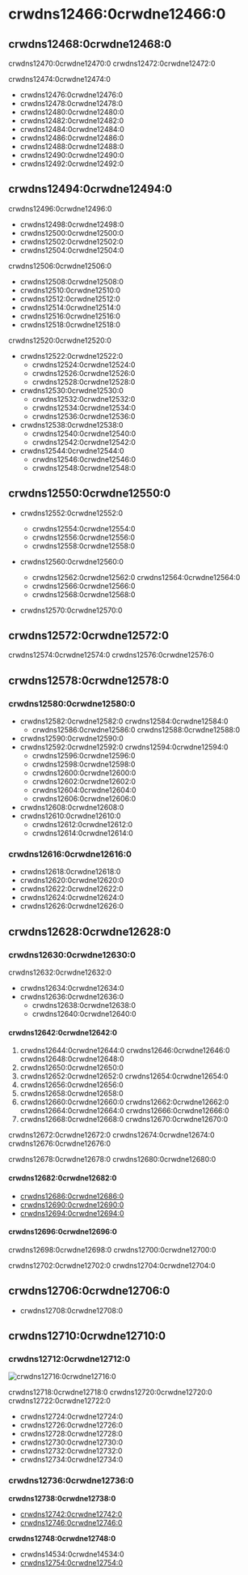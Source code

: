 # crwdns12466:0crwdne12466:0
## crwdns12468:0crwdne12468:0
crwdns12470:0crwdne12470:0 crwdns12472:0crwdne12472:0

crwdns12474:0crwdne12474:0
- crwdns12476:0crwdne12476:0
- crwdns12478:0crwdne12478:0
- crwdns12480:0crwdne12480:0
- crwdns12482:0crwdne12482:0
- crwdns12484:0crwdne12484:0
- crwdns12486:0crwdne12486:0
- crwdns12488:0crwdne12488:0
- crwdns12490:0crwdne12490:0
- crwdns12492:0crwdne12492:0

## crwdns12494:0crwdne12494:0
crwdns12496:0crwdne12496:0
- crwdns12498:0crwdne12498:0
- crwdns12500:0crwdne12500:0
- crwdns12502:0crwdne12502:0
- crwdns12504:0crwdne12504:0

crwdns12506:0crwdne12506:0
- crwdns12508:0crwdne12508:0
- crwdns12510:0crwdne12510:0
- crwdns12512:0crwdne12512:0
- crwdns12514:0crwdne12514:0
- crwdns12516:0crwdne12516:0
- crwdns12518:0crwdne12518:0

crwdns12520:0crwdne12520:0
- crwdns12522:0crwdne12522:0
  - crwdns12524:0crwdne12524:0
  - crwdns12526:0crwdne12526:0
  - crwdns12528:0crwdne12528:0
- crwdns12530:0crwdne12530:0
  - crwdns12532:0crwdne12532:0
  - crwdns12534:0crwdne12534:0
  - crwdns12536:0crwdne12536:0
- crwdns12538:0crwdne12538:0
  - crwdns12540:0crwdne12540:0
  - crwdns12542:0crwdne12542:0
- crwdns12544:0crwdne12544:0
  - crwdns12546:0crwdne12546:0
  - crwdns12548:0crwdne12548:0

## crwdns12550:0crwdne12550:0

- crwdns12552:0crwdne12552:0
  - crwdns12554:0crwdne12554:0
  - crwdns12556:0crwdne12556:0
  - crwdns12558:0crwdne12558:0

- crwdns12560:0crwdne12560:0
  - crwdns12562:0crwdne12562:0 crwdns12564:0crwdne12564:0
  - crwdns12566:0crwdne12566:0
  - crwdns12568:0crwdne12568:0

- crwdns12570:0crwdne12570:0

## crwdns12572:0crwdne12572:0
crwdns12574:0crwdne12574:0 crwdns12576:0crwdne12576:0

## crwdns12578:0crwdne12578:0
### crwdns12580:0crwdne12580:0
- crwdns12582:0crwdne12582:0 crwdns12584:0crwdne12584:0
  - crwdns12586:0crwdne12586:0 crwdns12588:0crwdne12588:0
- crwdns12590:0crwdne12590:0
- crwdns12592:0crwdne12592:0 crwdns12594:0crwdne12594:0
  - crwdns12596:0crwdne12596:0
  - crwdns12598:0crwdne12598:0
  - crwdns12600:0crwdne12600:0
  - crwdns12602:0crwdne12602:0
  - crwdns12604:0crwdne12604:0
  - crwdns12606:0crwdne12606:0
- crwdns12608:0crwdne12608:0
- crwdns12610:0crwdne12610:0
  - crwdns12612:0crwdne12612:0
  - crwdns12614:0crwdne12614:0

### crwdns12616:0crwdne12616:0
- crwdns12618:0crwdne12618:0
- crwdns12620:0crwdne12620:0
- crwdns12622:0crwdne12622:0
- crwdns12624:0crwdne12624:0
- crwdns12626:0crwdne12626:0

## crwdns12628:0crwdne12628:0
### crwdns12630:0crwdne12630:0
crwdns12632:0crwdne12632:0
- crwdns12634:0crwdne12634:0
- crwdns12636:0crwdne12636:0
  - crwdns12638:0crwdne12638:0
  - crwdns12640:0crwdne12640:0

#### crwdns12642:0crwdne12642:0
1. crwdns12644:0crwdne12644:0 crwdns12646:0crwdne12646:0 crwdns12648:0crwdne12648:0
1. crwdns12650:0crwdne12650:0
1. crwdns12652:0crwdne12652:0 crwdns12654:0crwdne12654:0
1. crwdns12656:0crwdne12656:0
1. crwdns12658:0crwdne12658:0
1. crwdns12660:0crwdne12660:0 crwdns12662:0crwdne12662:0 crwdns12664:0crwdne12664:0 crwdns12666:0crwdne12666:0
1. crwdns12668:0crwdne12668:0 crwdns12670:0crwdne12670:0

crwdns12672:0crwdne12672:0 crwdns12674:0crwdne12674:0 crwdns12676:0crwdne12676:0

crwdns12678:0crwdne12678:0 crwdns12680:0crwdne12680:0

#### crwdns12682:0crwdne12682:0
- [crwdns12686:0crwdne12686:0](crwdns12684:0crwdne12684:0)
- [crwdns12690:0crwdne12690:0](crwdns12688:0crwdne12688:0)
- [crwdns12694:0crwdne12694:0](crwdns12692:0crwdne12692:0)


#### crwdns12696:0crwdne12696:0
crwdns12698:0crwdne12698:0 crwdns12700:0crwdne12700:0

crwdns12702:0crwdne12702:0 crwdns12704:0crwdne12704:0



## crwdns12706:0crwdne12706:0
- crwdns12708:0crwdne12708:0

## crwdns12710:0crwdne12710:0
### crwdns12712:0crwdne12712:0
![crwdns12716:0crwdne12716:0](crwdns12714:0crwdne12714:0)

crwdns12718:0crwdne12718:0 crwdns12720:0crwdne12720:0 crwdns12722:0crwdne12722:0
- crwdns12724:0crwdne12724:0
- crwdns12726:0crwdne12726:0
- crwdns12728:0crwdne12728:0
- crwdns12730:0crwdne12730:0
- crwdns12732:0crwdne12732:0
- crwdns12734:0crwdne12734:0

### crwdns12736:0crwdne12736:0
**crwdns12738:0crwdne12738:0**
- [crwdns12742:0crwdne12742:0](crwdns12740:0crwdne12740:0)
- [crwdns12746:0crwdne12746:0](crwdns12744:0crwdne12744:0)

**crwdns12748:0crwdne12748:0**
- crwdns14534:0crwdne14534:0
- [crwdns12754:0crwdne12754:0](crwdns12752:0crwdne12752:0)
